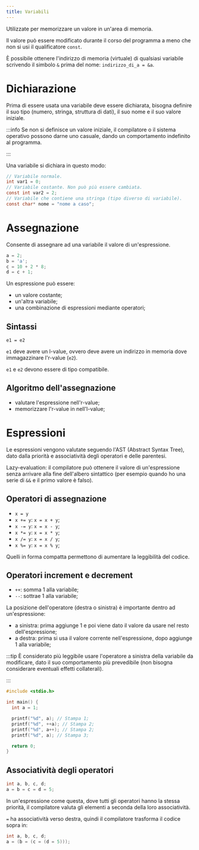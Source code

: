 ```yaml
---
title: Variabili
---
```


Utilizzate per memorizzare un valore in un'area di memoria.

Il valore può essere modificato durante il corso del programma a meno che non si
usi il qualificatore `const`.

È possibile ottenere l'indirizzo di memoria (virtuale) di qualsiasi variabile
scrivendo il simbolo `&` prima del nome: `indirizzo_di_a = &a`.

# Dichiarazione

Prima di essere usata una variabile deve essere dichiarata, bisogna definire il
suo tipo (numero, stringa, struttura di dati), il suo nome e il suo valore
iniziale.

:::info Se non si definisce un valore iniziale, il compilatore o il sistema
operativo possono darne uno casuale, dando un comportamento indefinito al
programma.

:::

Una variabile si dichiara in questo modo:

```c
// Variabile normale.
int var1 = 0;
// Variabile costante. Non può più essere cambiata.
const int var2 = 2;
// Variabile che contiene una stringa (tipo diverso di variabile).
const char* nome = "nome a caso";
```

# Assegnazione

Consente di assegnare ad una variabile il valore di un'espressione.

```c
a = 2;
b = 'a';
c = 10 + 2 * 8;
d = c + 1;
```

Un espressione può essere:

- un valore costante;
- un'altra variabile;
- una combinazione di espressioni mediante operatori;

## Sintassi

`e1 = e2`

`e1` deve avere un l-value, ovvero deve avere un indirizzo in memoria dove
immagazzinare l'r-value (`e2`).

`e1` e `e2` devono essere di tipo compatibile.

## Algoritmo dell'assegnazione

- valutare l'espressione nell'r-value;
- memorizzare l'r-value in nell'l-value;

# Espressioni

Le espressioni vengono valutate seguendo l'AST (Abstract Syntax Tree), dato
dalla priorità e associatività degli operatori e delle parentesi.

Lazy-evaluation: il compilatore può ottenere il valore di un'espressione senza
arrivare alla fine dell'albero sintattico (per esempio quando ho una serie di
`&&` e il primo valore è falso).

## Operatori di assegnazione

- `x = y`
- `x += y`: `x = x + y`;
- `x -= y`: `x = x - y`;
- `x *= y`: `x = x * y`;
- `x /= y`: `x = x / y`;
- `x %= y`: `x = x % y`;

Quelli in forma compatta permettono di aumentare la leggibilità del codice.

## Operatori increment e decrement

- `++`: somma 1 alla variabile;
- `--`: sottrae 1 alla variabile;

La posizione dell'operatore (destra o sinistra) è importante dentro ad
un'espressione:

- a sinistra: prima aggiunge 1 e poi viene dato il valore da usare nel resto
  dell'espressione;
- a destra: prima si usa il valore corrente nell'espressione, dopo aggiunge 1
  alla variabile;

:::tip È considerato più leggibile usare l'operatore a sinistra della variabile
da modificare, dato il suo comportamento più prevedibile (non bisogna
considerare eventuali effetti collaterali).

:::

```c
#include <stdio.h>

int main() {
  int a = 1;

  printf("%d", a); // Stampa 1;
  printf("%d", ++a); // Stampa 2;
  printf("%d", a++); // Stampa 2;
  printf("%d", a); // Stampa 3;

  return 0;
}
```

## Associatività degli operatori

```c
int a, b, c, d;
a = b = c = d = 5;
```

In un'espressione come questa, dove tutti gli operatori hanno la stessa
priorità, il compilatore valuta gli elementi a seconda della loro associatività.

`=` ha associatività verso destra, quindi il compilatore trasforma il codice
sopra in:

```c
int a, b, c, d;
a = (b = (c = (d = 5)));
```
